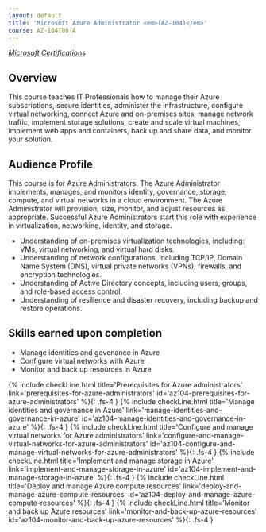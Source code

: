```yaml
---
layout: default
title: 'Microsoft Azure Administrator <em>(AZ-104)</em>'
course: AZ-104T00-A
---
```

[_Microsoft Certifications_](..)

## Overview

This course teaches IT Professionals how to manage their Azure subscriptions, secure identities, administer the infrastructure, configure virtual networking, connect Azure and on-premises sites, manage network traffic, implement storage solutions, create and scale virtual machines, implement web apps and containers, back up and share data, and monitor your solution.

## Audience Profile

This course is for Azure Administrators. The Azure Administrator implements, manages, and monitors identity, governance, storage, compute, and virtual networks in a cloud environment. The Azure Administrator will provision, size, monitor, and adjust resources as appropriate. Successful Azure Administrators start this role with experience in virtualization, networking, identity, and storage.

- Understanding of on-premises virtualization technologies, including: VMs, virtual networking, and virtual hard disks.
- Understanding of network configurations, including TCP/IP, Domain Name System (DNS), virtual private networks (VPNs), firewalls, and encryption technologies.
- Understanding of Active Directory concepts, including users, groups, and role-based access control.
- Understanding of resilience and disaster recovery, including backup and restore operations.

## Skills earned upon completion

- Manage identities and govenance in Azure
- Configure virtual networks with Azure
- Monitor and back up resources in Azure

{% include checkLine.html
    title='Prerequisites for Azure administrators'
    link='prerequisites-for-azure-administrators'
    id='az104-prerequisites-for-azure-administrators' %}{: .fs-4 }
{% include checkLine.html
    title='Manage identities and governance in Azure'
    link='manage-identities-and-governance-in-azure'
    id='az104-manage-identities-and-governance-in-azure' %}{: .fs-4 }
{% include checkLine.html
    title='Configure and manage virtual networks for Azure administrators'
    link='configure-and-manage-virtual-networks-for-azure-administrators'
    id='az104-configure-and-manage-virtual-networks-for-azure-administrators' %}{: .fs-4 }
{% include checkLine.html
    title='Implement and manage storage in Azure'
    link='implement-and-manage-storage-in-azure'
    id='az104-implement-and-manage-storage-in-azure' %}{: .fs-4 }
{% include checkLine.html
    title='Deploy and manage Azure compute resources'
    link='deploy-and-manage-azure-compute-resources'
    id='az104-deploy-and-manage-azure-compute-resources' %}{: .fs-4 }
{% include checkLine.html
    title='Monitor and back up Azure resources'
    link='monitor-and-back-up-azure-resources'
    id='az104-monitor-and-back-up-azure-resources' %}{: .fs-4 }
